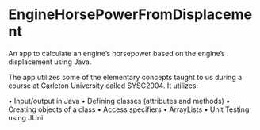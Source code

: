 # EngineHorsePowerFromDisplacement
An app to calculate an engine’s horsepower based on the engine’s displacement using Java.



The app utilizes some of the elementary concepts taught to us during a course at Carleton University called SYSC2004. It utilizes:


• Input/output in Java
• Defining classes (attributes and methods)
• Creating objects of a class
• Access specifiers
• ArrayLists
• Unit Testing using JUni
